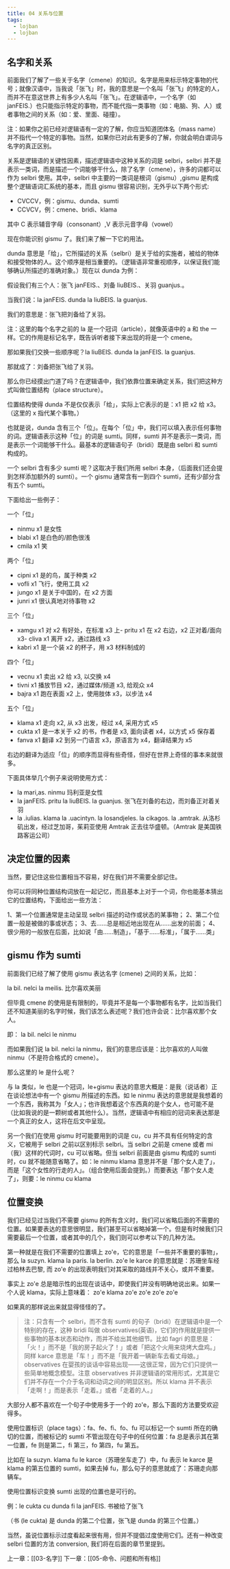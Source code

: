 ```yaml
---
title: 04 关系与位置
tags:
  - lojban
  - lojban
---
```

## 名字和关系

前面我们了解了一些关于名字（cmene）的知识。名字是用来标示特定事物的代号；就像汉语中，当我说「张飞」时，我的意思是一个名叫「张飞」的特定的人，而并不在意这世界上有多少人名叫「张飞」。在逻辑语中，一个名字（如 janFEIS.）也只能指示特定的事物，而不能代指一类事物（如：电脑、狗、人）或者事物之间的关系（如：爱、里面、碰撞）。

注：如果你之前已经对逻辑语有一定的了解，你应当知道团体名（mass name）并不指代一个特定的事物。当然，如果你已对此有更多的了解，你就会明白谓词与名字的真正区别。

关系是逻辑语的关键性因素，描述逻辑语中这种关系的词是 selbri，selbri 并不是表示一类词，而是描述一个词能够干什么，除了名字（cmene），许多的词都可以作为 selbri 使用。其中，selbri 中主要的一类词是根词（gismu）,gismu 是构成整个逻辑语词汇系统的基本，而且 gismu 很容易识别，无外乎以下两个形式:

- CVCCV，例：gismu、dunda、sumti
- CCVCV，例：cmene、bridi、klama

其中 C 表示辅音字母（consonant）,V 表示元音字母（vowel）

现在你能识别 gismu 了。我们来了解一下它的用法。

dunda 意思是「给」，它所描述的关系（selbri）是关于给的实施者，被给的物体和接受物体的人。这个顺序是相当重要的。（逻辑语非常重视顺序，以保证我们能够确认所描述的准确对象。）现在以 dunda 为例：

假设我们有三个人：张飞 janFEIS.、刘备 liuBEIS.、关羽 guanjus.。

当我们说：la janFEIS. dunda la liuBEIS. la guanjus.

我们的意思是：张飞把刘备给了关羽。

注：这里的每个名字之前的 la 是一个冠词（article），就像英语中的 a 和 the 一样。它的作用是标记名字，既告诉听者接下来出现的将是一个 cmene。

那如果我们交换一些顺序呢？la liuBEIS. dunda la janFEIS. la guanjus.

那就成了：刘备把张飞给了关羽。

那么你已经摸出门道了吗？在逻辑语中，我们依靠位置来确定关系，我们把这种方式叫做位置结构（place structure）。

位置结构使得 dunda 不是仅仅表示「给」，实际上它表示的是：x1 把 x2 给 x3。（这里的 x 指代某个事物。）

也就是说，dunda 含有三个「位」。在每个「位」中，我们可以填入表示任何事物的词。逻辑语表示这种「位」的词是 sumti。同样，sumti 并不是表示一类词，而是表示一个词能够干什么。最基本的逻辑语句子（bridi）既是由 selbri 和 sumti 构成的。

一个 selbri 含有多少 sumti 呢？这取决于我们所用 selbri 本身，（后面我们还会提到怎样添加额外的 sumti）。一个 gismu 通常含有一到四个 sumti，还有少部分含有五个 sumti。

下面给出一些例子：

一个「位」

- ninmu x1 是女性
- blabi x1 是白色的/颜色很浅
- cmila x1 笑

两个「位」

- cipni x1 是的鸟，属于种类 x2
- vofli x1 飞行，使用工具 x2
- jungo x1 是关于中国的，在 x2 方面
- junri x1 很认真地对待事物 x2

三个「位」

- xamgu x1 对 x2 有好处，在标准 x3 上- pritu x1 在 x2 右边，x2 正对着/面向 x3- cliva x1 离开 x2，通过路线 x3
- kabri x1 是一个装 x2 的杯子，用 x3 材料制成的

四个「位」

- vecnu x1 卖出 x2 给 x3, 以交换 x4
- tivni x1 播放节目 x2，通过媒体/频道 x3, 给观众 x4
- bajra x1 跑在表面 x2 上，使用肢体 x3，以步法 x4

五个「位」

- klama x1 走向 x2, 从 x3 出发，经过 x4, 采用方式 x5
- cukta x1 是一本关于 x2 的书，作者是 x3, 面向读者 x4，以方式 x5 保存着
- fanva x1 翻译 x2 到另一门语言 x3，原语言为 x4，翻译结果为 x5

右边的翻译为适应「位」的顺序而显得有些奇怪，但好在世界上奇怪的事本来就很多。

下面具体举几个例子来说明使用方式：

- la mari,as. ninmu 玛利亚是女性
- la janFEIS. pritu la liuBEIS. la guanjus. 张飞在刘备的右边，而刘备正对着关羽
- la .iulias. klama la .uacintyn. la losandjeles. la cikagos. la .amtrak. 从洛杉矶出发，经过芝加哥，茱莉亚使用 Amtrak 正去往华盛顿。（Amtrak 是美国铁路客运公司）

## 决定位置的因素

当然，要记住这些位置相当不容易，好在我们并不需要全部记住。

你可以将同种位置结构词放在一起记忆，而且基本上对于一个词，你也能基本猜出它的位置结构，下面给出一些方法：

1、第一个位置通常是主动呈现 selbri 描述的动作或状态的某事物；
2、第二个位置一般是被做的事或状态；
3、去……总是相近地出现在从……出发的前面；
4、很少用的一般放在后面，比如说「由……制造」，「基于……标准」，「属于……类」

## gismu 作为 sumti

前面我们已经了解了使用 gismu 表达名字 (cmene) 之间的关系，比如：

la bil. nelci la meilis. 比尔喜欢美丽

但毕竟 cmene 的使用是有限制的，毕竟并不是每一个事物都有名字，比如当我们还不知道美丽的名字时候，我们该怎么表述呢？我们也许会说：比尔喜欢那个女人。

即： la bil. nelci le ninmu

而如果我们说 la bil. nelci la ninmu，我们的意思应该是：比尔喜欢的人叫做 ninmu（不是符合格式的 cmene）。

那么这里的 le 是什么呢？

与 la 类似，le 也是一个冠词，le+gismu 表达的意思大概是：是我（说话者）正在谈论想法中有一个 gismu 所描述的东西。如 le ninmu 表达的意思就是我想着的一个东西，我称其为「女人」；也许我想着这个东西真的是个女人，也可能不是（比如我说的是一颗树或者其他什么）。当然，逻辑语中有相应的冠词来表达那是一个真正的女人，这将在后文中呈现。

另一个我们在使用 gismu 时可能要用到的词是 cu，cu 并不具有任何特定的含义，它被用于 selbri 之前以区别标示 selbri。当 selbri 之前是 cmene 或者 mi（我）这样的代词时，cu 可以省略。但当 selbri 前面是由 gismu 构成的 sumti 时，cu 就不能随意省略了。如：le ninmu klama 意思并不是「那个女人走了」，而是「这个女性的行走的人」。（组合使用后面会提到。）而要表达「那个女人走了」，则要：le ninmu cu klama

## 位置变换

我们已经见过当我们不需要 gismu 的所有含义时，我们可以省略后面的不需要的位置。如果要表达的意思很明显，我们甚至可以省略掉第一个。但是有时候我们只需要最后一个位置，或者其中的几个，我们则可以参考以下的几种方法。

第一种就是在我们不需要的位置填上 zo'e，它的意思是「一些并不重要的事物」，那么 la suzyn. klama la paris. la berlin. zo'e le karce 的意思就是：苏珊坐车经过柏林去巴黎, 而 zo'e 的出现表明我们对其采取的路线并不关心，或并不重要。

事实上 zo'e 总是暗示性的出现在谈话中，即使我们并没有明确地说出来。如果一个人说 klama，实际上意味着： zo'e klama zo'e zo'e zo'e zo'e

如果真的那样说出来就显得怪怪的了。

> 注：只含有一个 selbri，而不含有 sumti 的句子（bridi）在逻辑语中是一个特别的存在，这种 bridi 叫做 observatives(英语)，它们的作用就是提供一些事物的基本状态和动作，而并不给出其他细节。比如 fagri 的意思是：「火！」而不是「我的房子起火了！」或者「把这个火用来烧烤大盘鸡。」同样 karce 意思是「车！」而不是「我开着一辆新车去看丈母娘。」observatives 在婴孩的谈话中容易出现——这很正常，因为它们只提供一些简单地概念模型。注意 observatives 并非逻辑语的常用形式，尤其是它们并不存在一个介于名词和动词之间的明显区别。所以 klama 并不表示「走啊！」而是表示「走着。」或者「走着的人。」

大部分人都不喜欢在一个句子中使用多于一个的 zo'e，那么下面的方法要受欢迎得多。

使用位置标识（place tags）：fa、fe、fi、fo、fu 可以标记一个 sumti 所在的确切的位置，而被标记的 sumti 不管出现在句子中的任何位置：fa 总是表示其在第一位置，fe 则是第二，fi 第三，fo 第四，fu 第五。

比如在 la suzyn. klama fu le karce（苏珊坐车走了）中，fu 表示 le karce 是 klama 的第五位置的 sumti，如果去掉 fu，那么句子的意思就成了：苏珊走向那辆车。

使用位置标识变换 sumti 出现的位置也是可行的。

例：le cukta cu dunda fi la janFEIS. 书被给了张飞

（书 (le cukta) 是 dunda 的第二个位置，张飞是 dunda 的第三个位置。）

当然，虽说位置标示过度看起来很有用，但并不提倡过度使用它们。还有一种改变 selbri 位置的方法 conversion, 我们将在后面的章节里提到。

上一章：[[03-名字]]
下一章：[[05-命令、问题和所有格]]